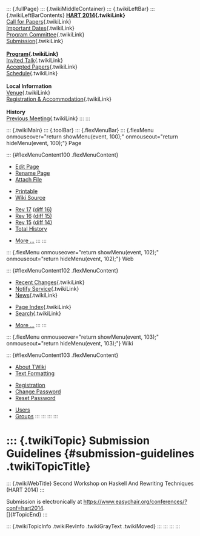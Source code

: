 ::: {.fullPage}
::: {.twikiMiddleContainer}
::: {.twikiLeftBar}
::: {.twikiLeftBarContents}
**[HART 2014](WebHome){.twikiLink}**\
[Call for Papers](CallForPapers){.twikiLink}\
[Important Dates](ImportantDates){.twikiLink}\
[Program Committee](ProgramCommittee){.twikiLink}\
[Submission](PaperSubmission){.twikiLink}\
\
**[Program](Program){.twikiLink}**\
[Invited Talk](InvitedTalks){.twikiLink}\
[Accepted Papers](AcceptedPapers){.twikiLink}\
[Schedule](Program){.twikiLink}\
\
**Local Information**\
[Venue](WorkshopVenue){.twikiLink}\
[Registration & Accommodation](RegistrationAndAccomodation){.twikiLink}\
\
**History**\
[Previous Meeting](PreviousMeetings){.twikiLink}
:::
:::

::: {.twikiMain}
::: {.toolBar}
::: {.flexMenuBar}
::: {.flexMenu onmouseover="return showMenu(event, 100);" onmouseout="return hideMenu(event, 100);"}
Page

::: {#flexMenuContent100 .flexMenuContent}
-   [Edit
    Page](http://www.program-transformation.org/edit/HART14/SubmissionGuidelines?t=1536828896)
-   [Rename
    Page](http://www.program-transformation.org/rename/HART14/SubmissionGuidelines)
-   [Attach
    File](http://www.program-transformation.org/attach/HART14/SubmissionGuidelines)

<!-- -->

-   [Printable](http://www.program-transformation.org/view/HART14/SubmissionGuidelines?skin=print.pattern)
-   [Wiki
    Source](http://www.program-transformation.org/view/HART14/SubmissionGuidelines?skin=text&raw=on&contenttype=text/plain)

<!-- -->

-   [Rev
    17](http://www.program-transformation.org/view/HART14/SubmissionGuidelines?rev=1.17)
    [(diff 16)](http://www.program-transformation.org/rdiff/HART14/SubmissionGuidelines?rev1=1.17&rev2=1.16)
-   [Rev
    16](http://www.program-transformation.org/view/HART14/SubmissionGuidelines?rev=1.16)
    [(diff 15)](http://www.program-transformation.org/rdiff/HART14/SubmissionGuidelines?rev1=1.16&rev2=1.15)
-   [Rev
    15](http://www.program-transformation.org/view/HART14/SubmissionGuidelines?rev=1.15)
    [(diff 14)](http://www.program-transformation.org/rdiff/HART14/SubmissionGuidelines?rev1=1.15&rev2=1.14)
-   [Total
    History](http://www.program-transformation.org/rdiff/HART14/SubmissionGuidelines)

<!-- -->

-   [More
    \...](http://www.program-transformation.org/oops/HART14/SubmissionGuidelines?template=oopsmore&param1=1.17&param2=1.17)
:::
:::

::: {.flexMenu onmouseover="return showMenu(event, 102);" onmouseout="return hideMenu(event, 102);"}
Web

::: {#flexMenuContent102 .flexMenuContent}
-   [Recent Changes](WebChanges){.twikiLink}
-   [Notify Service](WebNotify){.twikiLink}
-   [News](WebNews){.twikiLink}

<!-- -->

-   [Page Index](WebIndex){.twikiLink}
-   [Search](WebSearch){.twikiLink}

<!-- -->

-   [More
    \...](http://www.program-transformation.org/oops/HART14/SubmissionGuidelines?template=oopsmore&param1=1.17&param2=1.17)
:::
:::

::: {.flexMenu onmouseover="return showMenu(event, 103);" onmouseout="return hideMenu(event, 103);"}
Wiki

::: {#flexMenuContent103 .flexMenuContent}
-   [About
    TWiki](http://www.program-transformation.org/view/TWiki/WebHome)
-   [Text
    Formatting](http://www.program-transformation.org/view/TWiki/TextFormattingRules)

<!-- -->

-   [Registration](http://www.program-transformation.org/view/TWiki/TWikiRegistration)
-   [Change
    Password](http://www.program-transformation.org/view/TWiki/ChangePassword)
-   [Reset
    Password](http://www.program-transformation.org/view/TWiki/ResetPassword)

<!-- -->

-   [Users](http://www.program-transformation.org/view/Main/TWikiUsers)
-   [Groups](http://www.program-transformation.org/view/Main/TWikiGroups)
:::
:::
:::
:::

::: {.twikiTopic}
Submission Guidelines {#submission-guidelines .twikiTopicTitle}
=====================

::: {.twikiWebTitle}
Second Workshop on Haskell And Rewriting Techniques (HART 2014)
:::

Submission is electronically at
<https://www.easychair.org/conferences/?conf=hart2014>.\
[]{#TopicEnd}
:::

::: {.twikiTopicInfo .twikiRevInfo .twikiGrayText .twikiMoved}
:::
:::
:::
:::
